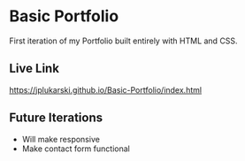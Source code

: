 # Basic Portfolio

First iteration of my Portfolio built entirely with HTML and CSS.

## Live Link

https://jplukarski.github.io/Basic-Portfolio/index.html

## Future Iterations

* Will make responsive
* Make contact form functional